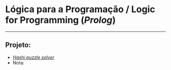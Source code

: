 # Lógica para a Programação / Logic for Programming (*Prolog*)
---
## Projeto:
+ [*Hashi puzzle solver*](https://github.com/FranciscoTGouveia/ProjetosIST/tree/main/1%C2%BAAno/L%C3%B3gica%20para%20a%20Programa%C3%A7%C3%A3o/Projeto)
+ Nota:
